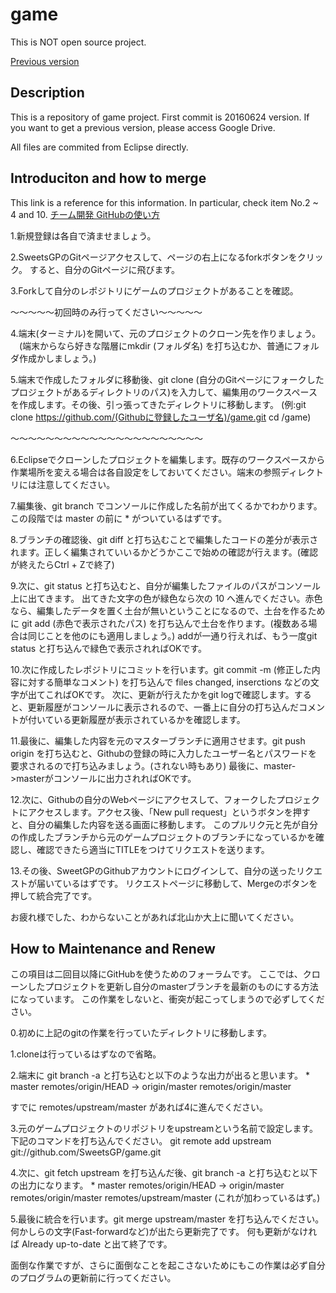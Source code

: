 # game
This is NOT open source project.

[Previous version](https://drive.google.com/drive/folders/0Bw0pbRfg9sLaRUc5dFAyZ2ZxZHM)

## Description
This is a repository of game project.
First commit is 20160624 version. If you want to get a previous version, please access Google Drive.

All files are commited from Eclipse directly.

## Introduciton and how to merge

This link is a reference for this information.
In particular, check item No.2 ~ 4 and 10.
[チーム開発 GitHubの使い方](http://qiita.com/syougun360/items/013229aeddec08121474)

1.新規登録は各自で済ませましょう。

2.SweetsGPのGitページアクセスして、ページの右上になるforkボタンをクリック。
  すると、自分のGitページに飛びます。

3.Forkして自分のレポジトリにゲームのプロジェクトがあることを確認。

〜〜〜〜〜初回時のみ行ってください〜〜〜〜〜

4.端末(ターミナル)を開いて、元のプロジェクトのクローン先を作りましょう。
　(端末からなら好きな階層にmkdir (フォルダ名) を打ち込むか、普通にフォルダ作成かしましょう。)

5.端末で作成したフォルダに移動後、git clone (自分のGitページにフォークしたプロジェクトがあるディレクトリのパス)を入力して、編集用のワークスペースを作成します。その後、引っ張ってきたディレクトリに移動します。
  (例:git clone https://github.com/(Githubに登録したユーザ名)/game.git cd /game)

〜〜〜〜〜〜〜〜〜〜〜〜〜〜〜〜〜〜〜〜〜〜


6.Eclipseでクローンしたプロジェクトを編集します。既存のワークスペースから作業場所を変える場合は各自設定をしておいてください。端末の参照ディレクトリには注意してください。

7.編集後、git branch でコンソールに作成した名前が出てくるかでわかります。この段階では master の前に * がついているはずです。

8.ブランチの確認後、git diff と打ち込むことで編集したコードの差分が表示されます。正しく編集されていいるかどうかここで始めの確認が行えます。(確認が終えたらCtrl + Zで終了)

9.次に、git status と打ち込むと、自分が編集したファイルのパスがコンソール上に出てきます。
  出てきた文字の色が緑色なら次の 10 へ進んでください。赤色なら、編集したデータを置く土台が無いということになるので、土台を作るために git add (赤色で表示されたパス) を打ち込んで土台を作ります。(複数ある場合は同じことを他のにも適用しましょう。)
  addが一通り行えれば、もう一度git status と打ち込んで緑色で表示されればOKです。

10.次に作成したレポジトリにコミットを行います。git commit -m (修正した内容に対する簡単なコメント) を打ち込んで files changed, inserctions などの文字が出てこればOKです。
  次に、更新が行えたかをgit logで確認します。すると、更新履歴がコンソールに表示されるので、一番上に自分の打ち込んだコメントが付いている更新履歴が表示されているかを確認します。

11.最後に、編集した内容を元のマスターブランチに適用させます。git push origin を打ち込むと、Githubの登録の時に入力したユーザー名とパスワードを要求されるので打ち込みましょう。(されない時もあり)
  最後に、master->masterがコンソールに出力されればOKです。

12.次に、Githubの自分のWebページにアクセスして、フォークしたプロジェクトにアクセスします。アクセス後、「New pull request」というボタンを押すと、自分の編集した内容を送る画面に移動します。
  このプルリク元と先が自分の作成したブランチから元のゲームプロジェクトのブランチになっているかを確認し、確認できたら適当にTITLEをつけてリクエストを送ります。

13.その後、SweetGPのGithubアカウントにログインして、自分の送ったリクエストが届いているはずです。
  リクエストページに移動して、Mergeのボタンを押して統合完了です。

お疲れ様でした、わからないことがあれば北山か大上に聞いてください。

## How to Maintenance and Renew

この項目は二回目以降にGitHubを使うためのフォーラムです。
ここでは、クローンしたプロジェクトを更新し自分のmasterブランチを最新のものにする方法になっています。
この作業をしないと、衝突が起こってしまうので必ずしてください。

0.初めに上記のgitの作業を行っていたディレクトリに移動します。

1.cloneは行っているはずなので省略。

2.端末に git branch -a と打ち込むと以下のような出力が出ると思います。
	* master
	  remotes/origin/HEAD -> origin/master
	  remotes/origin/master

すでに remotes/upstream/master があれば4に進んでください。


3.元のゲームプロジェクトのリポジトリをupstreamという名前で設定します。下記のコマンドを打ち込んでください。
	git remote add upstream git://github.com/SweetsGP/game.git

4.次に、git fetch upstream を打ち込んだ後、git branch -a と打ち込むと以下の出力になります。
	* master
	  remotes/origin/HEAD -> origin/master
	  remotes/origin/master
	  remotes/upstream/master (これが加わっているはず。)

5.最後に統合を行います。git merge upstream/master を打ち込んでください。
  何かしらの文字(Fast-forwardなど)が出たら更新完了です。
  何も更新がなければ Already up-to-date と出て終了です。

面倒な作業ですが、さらに面倒なことを起こさないためにもこの作業は必ず自分のプログラムの更新前に行ってください。
